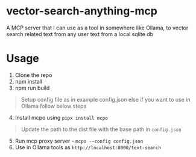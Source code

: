 # vector-search-anything-mcp
A MCP server that I can use as a tool in somewhere like Ollama, to vector search related text from any user text from a local sqlite db

# Usage

1. Clone the repo
2. npm install
3. npm run build
> Setup config file as in example config.json else if you want to use in Ollama follow below steps
4. Install mcpo using `pipx install mcpo`
> Update the path to the dist file with the base path in `config.json`
5. Run mcp proxy server - `mcpo --config config.json`
6. Use in Ollama tools as `http://localhost:8000/text-search`